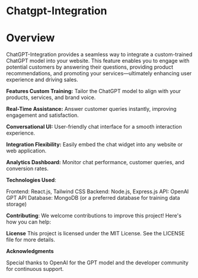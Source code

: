 # Chatgpt-Integration
# Overview
ChatGPT-Integration provides a seamless way to integrate a custom-trained ChatGPT model into your website. This feature enables you to engage with potential customers by answering their questions, providing product recommendations, and promoting your services—ultimately enhancing user experience and driving sales.

**Features Custom Training:** Tailor the ChatGPT model to align with your products, services, and brand voice.

**Real-Time Assistance:** Answer customer queries instantly, improving engagement and satisfaction.

**Conversational UI:** User-friendly chat interface for a smooth interaction experience.

**Integration Flexibility:** Easily embed the chat widget into any website or web application.

**Analytics Dashboard:** Monitor chat performance, customer queries, and conversion rates.

**Technologies Used**:

Frontend: React.js, Tailwind CSS
Backend: Node.js, Express.js
API: OpenAI GPT API
Database: MongoDB (or a preferred database for training data storage)

**Contributing**:
We welcome contributions to improve this project! Here's how you can help:

**License**
This project is licensed under the MIT License. See the LICENSE file for more details.

**Acknowledgments**

Special thanks to OpenAI for the GPT model and the developer community for continuous support.

